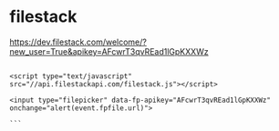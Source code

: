 # filestack

https://dev.filestack.com/welcome/?new_user=True&apikey=AFcwrT3qvREad1lGpKXXWz

````code

<script type="text/javascript" src="//api.filestackapi.com/filestack.js"></script>

<input type="filepicker" data-fp-apikey="AFcwrT3qvREad1lGpKXXWz"
onchange="alert(event.fpfile.url)">

``` 








